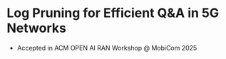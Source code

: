 # Log Pruning for Efficient Q&amp;A in 5G Networks
- Accepted in ACM OPEN AI RAN Workshop @ MobiCom 2025

